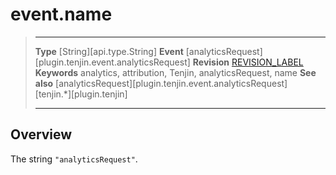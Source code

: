 # event.name

> --------------------- ------------------------------------------------------------------------------------------
> __Type__              [String][api.type.String]
> __Event__             [analyticsRequest][plugin.tenjin.event.analyticsRequest]
> __Revision__          [REVISION_LABEL](REVISION_URL)
> __Keywords__          analytics, attribution, Tenjin, analyticsRequest, name
> __See also__			[analyticsRequest][plugin.tenjin.event.analyticsRequest]
>						[tenjin.*][plugin.tenjin]
> --------------------- ------------------------------------------------------------------------------------------

## Overview

The string `"analyticsRequest"`.
